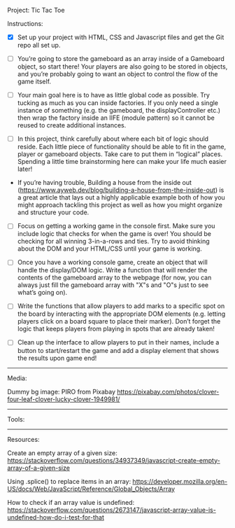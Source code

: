 Project: Tic Tac Toe

Instructions:

- [x] Set up your project with HTML, CSS and Javascript files and get the Git repo all set up.

- [ ] You’re going to store the gameboard as an array inside of a Gameboard object, so start there! Your players are also going to be stored in objects, and you’re probably going to want an object to control the flow of the game itself.

- [ ] Your main goal here is to have as little global code as possible. Try tucking as much as you can inside factories. If you only need a single instance of something (e.g. the gameboard, the displayController etc.) then wrap the factory inside an IIFE (module pattern) so it cannot be reused to create additional instances.

- [ ] In this project, think carefully about where each bit of logic should reside. Each little piece of functionality should be able to fit in the game, player or gameboard objects. Take care to put them in “logical” places. Spending a little time brainstorming here can make your life much easier later!

- If you’re having trouble, Building a house from the inside out (https://www.ayweb.dev/blog/building-a-house-from-the-inside-out) is a great article that lays out a highly applicable example both of how you might approach tackling this project as well as how you might organize and structure your code.

- [ ] Focus on getting a working game in the console first. Make sure you include logic that checks for when the game is over! You should be checking for all winning 3-in-a-rows and ties. Try to avoid thinking about the DOM and your HTML/CSS until your game is working.

- [ ] Once you have a working console game, create an object that will handle the display/DOM logic. Write a function that will render the contents of the gameboard array to the webpage (for now, you can always just fill the gameboard array with "X"s and "O"s just to see what’s going on).

- [ ] Write the functions that allow players to add marks to a specific spot on the board by interacting with the appropriate DOM elements (e.g. letting players click on a board square to place their marker). Don’t forget the logic that keeps players from playing in spots that are already taken!

- [ ] Clean up the interface to allow players to put in their names, include a button to start/restart the game and add a display element that shows the results upon game end!

_____________________________________________


Media:

Dummy bg image: PIRO from Pixabay
https://pixabay.com/photos/clover-four-leaf-clover-lucky-clover-1949981/

____________________________________________


Tools:

____________________________________________


Resources:

Create an empty array of a given size:
https://stackoverflow.com/questions/34937349/javascript-create-empty-array-of-a-given-size

Using .splice() to replace items in an array:
https://developer.mozilla.org/en-US/docs/Web/JavaScript/Reference/Global_Objects/Array

How to check if an array value is undefined:
https://stackoverflow.com/questions/2673147/javascript-array-value-is-undefined-how-do-i-test-for-that